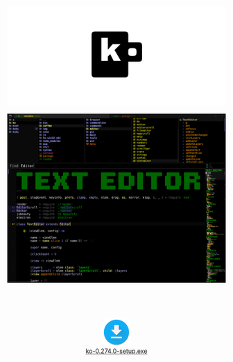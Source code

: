 
![ko](img/banner.png)

![ko274](img/ko274.png)

<br><br><br>
<p align="center">
    <a href="https://github.com/monsterkodi/ko/releases/download/v0.274.0/ko-0.274.0-setup.exe">
        <img src="img/download.png" width=64 height=64/><br>
        ko-0.274.0-setup.exe
    </a>
</p>